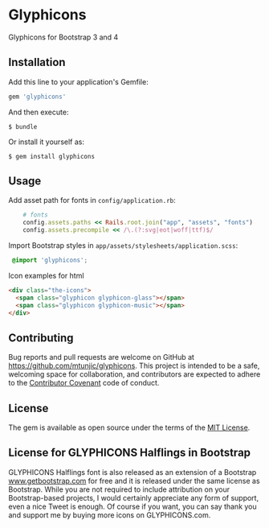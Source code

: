 # Glyphicons

Glyphicons for Bootstrap 3 and 4

## Installation

Add this line to your application's Gemfile:

```ruby
gem 'glyphicons'
```

And then execute:

    $ bundle

Or install it yourself as:

    $ gem install glyphicons

## Usage

Add asset path for fonts in `config/application.rb`:
```ruby
    # fonts  
    config.assets.paths << Rails.root.join("app", "assets", "fonts")
    config.assets.precompile << /\.(?:svg|eot|woff|ttf)$/
```


Import Bootstrap styles in `app/assets/stylesheets/application.scss`:
```scss
 @import 'glyphicons';
```
Icon examples for html
```html
<div class="the-icons">
  <span class="glyphicon glyphicon-glass"></span>
  <span class="glyphicon glyphicon-music"></span>
</div>
```


## Contributing

Bug reports and pull requests are welcome on GitHub at https://github.com/mtunjic/glyphicons. This project is intended to be a safe, welcoming space for collaboration, and contributors are expected to adhere to the [Contributor Covenant](http://contributor-covenant.org) code of conduct.


## License

The gem is available as open source under the terms of the [MIT License](http://opensource.org/licenses/MIT).

## License for GLYPHICONS Halflings in Bootstrap

GLYPHICONS Halflings font is also released as an extension of a Bootstrap www.getbootstrap.com for free and it is released under the same license as Bootstrap. While you are not required to include attribution on your Bootstrap-based projects, I would certainly appreciate any form of support, even a nice Tweet is enough. Of course if you want, you can say thank you and support me by buying more icons on GLYPHICONS.com.

